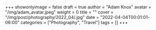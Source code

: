 +++
showonlyimage = false
draft = true
author = "Adam Knox"
avatar = "/img/adam_avatar.jpeg"
weight = 0
title = ""
cover = "/img/post/photography/2022_04/.jpg"
date = "2022-04-04T00:01:01-06:00"
categories = ["Photography", "Travel"]
tags = []
+++
<!--more-->
